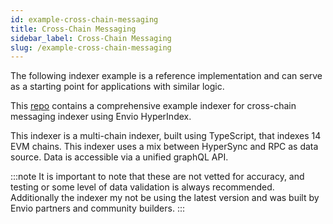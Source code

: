 ```yaml
---
id: example-cross-chain-messaging
title: Cross-Chain Messaging
sidebar_label: Cross-Chain Messaging
slug: /example-cross-chain-messaging
---
```


The following indexer example is a reference implementation and can serve as a starting point for applications with similar logic.

This [repo](https://github.com/ringecosystem/ormpexer/tree/main) contains a comprehensive example indexer for cross-chain messaging indexer using Envio HyperIndex.  

This indexer is a multi-chain indexer, built using TypeScript, that indexes 14 EVM chains. This indexer uses a mix between HyperSync and RPC as data source. Data is accessible via a unified graphQL API. 

:::note
It is important to note that these are not vetted for accuracy, and testing or some level of data validation is always recommended. Additionally the indexer my not be using the latest version and was built by Envio partners and community builders. 
::: 
